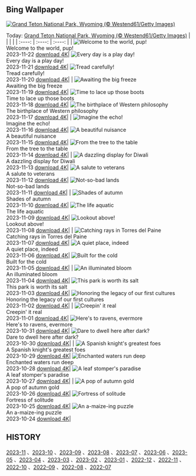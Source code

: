 ## Bing Wallpaper
[![Grand Teton National Park, Wyoming (© Westend61/Getty Images)](https://cn.bing.com/th?id=OHR.SnakeRiverTeton_EN-US2749569171_UHD.jpg&w=1000)](https://cn.bing.com/th?id=OHR.SnakeRiverTeton_EN-US2749569171_UHD.jpg&pid=hp&w=3840&h=2160&rs=1&c=4)

Today: [Grand Teton National Park, Wyoming (© Westend61/Getty Images)](https://cn.bing.com/th?id=OHR.SnakeRiverTeton_EN-US2749569171_UHD.jpg&pid=hp&w=3840&h=2160&rs=1&c=4)
  |      |      |      |
| :----: | :----: | :----: |
| ![Welcome to the world, pup!](https://cn.bing.com/th?id=OHR.HelloSeal_EN-US2666982656_UHD.jpg&pid=hp&w=384&h=216&rs=1&c=4) <br/> Welcome to the world, pup! <br/> 2023-11-22  [download 4K](https://cn.bing.com/th?id=OHR.HelloSeal_EN-US2666982656_UHD.jpg&pid=hp&w=3840&h=2160&rs=1&c=4)| ![Every day is a play day!](https://cn.bing.com/th?id=OHR.ChapmanAdventure_EN-US2522291999_UHD.jpg&pid=hp&w=384&h=216&rs=1&c=4) <br/> Every day is a play day! <br/> 2023-11-21  [download 4K](https://cn.bing.com/th?id=OHR.ChapmanAdventure_EN-US2522291999_UHD.jpg&pid=hp&w=3840&h=2160&rs=1&c=4)| ![Tread carefully!](https://cn.bing.com/th?id=OHR.FrozenBog_EN-US2448711069_UHD.jpg&pid=hp&w=384&h=216&rs=1&c=4) <br/> Tread carefully! <br/> 2023-11-20  [download 4K](https://cn.bing.com/th?id=OHR.FrozenBog_EN-US2448711069_UHD.jpg&pid=hp&w=3840&h=2160&rs=1&c=4)|
| ![Awaiting the big freeze](https://cn.bing.com/th?id=OHR.MilsePolarBear_EN-US1615028560_UHD.jpg&pid=hp&w=384&h=216&rs=1&c=4) <br/> Awaiting the big freeze <br/> 2023-11-19  [download 4K](https://cn.bing.com/th?id=OHR.MilsePolarBear_EN-US1615028560_UHD.jpg&pid=hp&w=3840&h=2160&rs=1&c=4)| ![Time to lace up those boots](https://cn.bing.com/th?id=OHR.BadRiver_EN-US1270508214_UHD.jpg&pid=hp&w=384&h=216&rs=1&c=4) <br/> Time to lace up those boots <br/> 2023-11-18  [download 4K](https://cn.bing.com/th?id=OHR.BadRiver_EN-US1270508214_UHD.jpg&pid=hp&w=3840&h=2160&rs=1&c=4)| ![The birthplace of Western philosophy](https://cn.bing.com/th?id=OHR.AthensAcropolis_EN-US8385195396_UHD.jpg&pid=hp&w=384&h=216&rs=1&c=4) <br/> The birthplace of Western philosophy <br/> 2023-11-17  [download 4K](https://cn.bing.com/th?id=OHR.AthensAcropolis_EN-US8385195396_UHD.jpg&pid=hp&w=3840&h=2160&rs=1&c=4)|
| ![Imagine the echo!](https://cn.bing.com/th?id=OHR.SarekSweden_EN-US8292531624_UHD.jpg&pid=hp&w=384&h=216&rs=1&c=4) <br/> Imagine the echo! <br/> 2023-11-16  [download 4K](https://cn.bing.com/th?id=OHR.SarekSweden_EN-US8292531624_UHD.jpg&pid=hp&w=3840&h=2160&rs=1&c=4)| ![A beautiful nuisance](https://cn.bing.com/th?id=OHR.RussellLupines_EN-US8017518812_UHD.jpg&pid=hp&w=384&h=216&rs=1&c=4) <br/> A beautiful nuisance <br/> 2023-11-15  [download 4K](https://cn.bing.com/th?id=OHR.RussellLupines_EN-US8017518812_UHD.jpg&pid=hp&w=3840&h=2160&rs=1&c=4)| ![From the tree to the table](https://cn.bing.com/th?id=OHR.OliveOrchard_EN-US7903927729_UHD.jpg&pid=hp&w=384&h=216&rs=1&c=4) <br/> From the tree to the table <br/> 2023-11-14  [download 4K](https://cn.bing.com/th?id=OHR.OliveOrchard_EN-US7903927729_UHD.jpg&pid=hp&w=3840&h=2160&rs=1&c=4)|
| ![A dazzling display for Diwali](https://cn.bing.com/th?id=OHR.DiwaliAyodhya_EN-US7782727326_UHD.jpg&pid=hp&w=384&h=216&rs=1&c=4) <br/> A dazzling display for Diwali <br/> 2023-11-13  [download 4K](https://cn.bing.com/th?id=OHR.DiwaliAyodhya_EN-US7782727326_UHD.jpg&pid=hp&w=3840&h=2160&rs=1&c=4)| ![A salute to veterans](https://cn.bing.com/th?id=OHR.VeteransDayDC_EN-US7666353324_UHD.jpg&pid=hp&w=384&h=216&rs=1&c=4) <br/> A salute to veterans <br/> 2023-11-12  [download 4K](https://cn.bing.com/th?id=OHR.VeteransDayDC_EN-US7666353324_UHD.jpg&pid=hp&w=3840&h=2160&rs=1&c=4)| ![Not-so-bad lands](https://cn.bing.com/th?id=OHR.BadlandsSunrise_EN-US7576048436_UHD.jpg&pid=hp&w=384&h=216&rs=1&c=4) <br/> Not-so-bad lands <br/> 2023-11-11  [download 4K](https://cn.bing.com/th?id=OHR.BadlandsSunrise_EN-US7576048436_UHD.jpg&pid=hp&w=3840&h=2160&rs=1&c=4)|
| ![Shades of autumn](https://cn.bing.com/th?id=OHR.NorwayBirch_EN-US7497125692_UHD.jpg&pid=hp&w=384&h=216&rs=1&c=4) <br/> Shades of autumn <br/> 2023-11-10  [download 4K](https://cn.bing.com/th?id=OHR.NorwayBirch_EN-US7497125692_UHD.jpg&pid=hp&w=3840&h=2160&rs=1&c=4)| ![The life aquatic](https://cn.bing.com/th?id=OHR.ManateeMama_EN-US7376333243_UHD.jpg&pid=hp&w=384&h=216&rs=1&c=4) <br/> The life aquatic <br/> 2023-11-09  [download 4K](https://cn.bing.com/th?id=OHR.ManateeMama_EN-US7376333243_UHD.jpg&pid=hp&w=3840&h=2160&rs=1&c=4)| ![Lookout above!](https://cn.bing.com/th?id=OHR.KirkilaiTower_EN-US7178436226_UHD.jpg&pid=hp&w=384&h=216&rs=1&c=4) <br/> Lookout above! <br/> 2023-11-08  [download 4K](https://cn.bing.com/th?id=OHR.KirkilaiTower_EN-US7178436226_UHD.jpg&pid=hp&w=3840&h=2160&rs=1&c=4)|
| ![Catching rays in Torres del Paine](https://cn.bing.com/th?id=OHR.LagoPehoe_EN-US6983781896_UHD.jpg&pid=hp&w=384&h=216&rs=1&c=4) <br/> Catching rays in Torres del Paine <br/> 2023-11-07  [download 4K](https://cn.bing.com/th?id=OHR.LagoPehoe_EN-US6983781896_UHD.jpg&pid=hp&w=3840&h=2160&rs=1&c=4)| ![A quiet place, indeed](https://cn.bing.com/th?id=OHR.SilencioSpain_EN-US6874925537_UHD.jpg&pid=hp&w=384&h=216&rs=1&c=4) <br/> A quiet place, indeed <br/> 2023-11-06  [download 4K](https://cn.bing.com/th?id=OHR.SilencioSpain_EN-US6874925537_UHD.jpg&pid=hp&w=3840&h=2160&rs=1&c=4)| ![Built for the cold](https://cn.bing.com/th?id=OHR.BisonSnow_EN-US6764351912_UHD.jpg&pid=hp&w=384&h=216&rs=1&c=4) <br/> Built for the cold <br/> 2023-11-05  [download 4K](https://cn.bing.com/th?id=OHR.BisonSnow_EN-US6764351912_UHD.jpg&pid=hp&w=3840&h=2160&rs=1&c=4)|
| ![An illuminated bloom](https://cn.bing.com/th?id=OHR.SeaNettles_EN-US6654060294_UHD.jpg&pid=hp&w=384&h=216&rs=1&c=4) <br/> An illuminated bloom <br/> 2023-11-04  [download 4K](https://cn.bing.com/th?id=OHR.SeaNettles_EN-US6654060294_UHD.jpg&pid=hp&w=3840&h=2160&rs=1&c=4)| ![This park is worth its salt](https://cn.bing.com/th?id=OHR.DeathValleySalt_EN-US1068737086_UHD.jpg&pid=hp&w=384&h=216&rs=1&c=4) <br/> This park is worth its salt <br/> 2023-11-03  [download 4K](https://cn.bing.com/th?id=OHR.DeathValleySalt_EN-US1068737086_UHD.jpg&pid=hp&w=3840&h=2160&rs=1&c=4)| ![Honoring the legacy of our first cultures](https://cn.bing.com/th?id=OHR.MummyCaveRuins_EN-US0871963100_UHD.jpg&pid=hp&w=384&h=216&rs=1&c=4) <br/> Honoring the legacy of our first cultures <br/> 2023-11-02  [download 4K](https://cn.bing.com/th?id=OHR.MummyCaveRuins_EN-US0871963100_UHD.jpg&pid=hp&w=3840&h=2160&rs=1&c=4)|
| ![Creepin' it real](https://cn.bing.com/th?id=OHR.HalloweenPorchAI_EN-US0776611565_UHD.jpg&pid=hp&w=384&h=216&rs=1&c=4) <br/> Creepin' it real <br/> 2023-11-01  [download 4K](https://cn.bing.com/th?id=OHR.HalloweenPorchAI_EN-US0776611565_UHD.jpg&pid=hp&w=3840&h=2160&rs=1&c=4)| ![Here's to ravens, evermore](https://cn.bing.com/th?id=OHR.AutumnRaven_EN-US0686194098_UHD.jpg&pid=hp&w=384&h=216&rs=1&c=4) <br/> Here's to ravens, evermore <br/> 2023-10-31  [download 4K](https://cn.bing.com/th?id=OHR.AutumnRaven_EN-US0686194098_UHD.jpg&pid=hp&w=3840&h=2160&rs=1&c=4)| ![Dare to dwell here after dark?](https://cn.bing.com/th?id=OHR.SavannahSculpture_EN-US0375520303_UHD.jpg&pid=hp&w=384&h=216&rs=1&c=4) <br/> Dare to dwell here after dark? <br/> 2023-10-30  [download 4K](https://cn.bing.com/th?id=OHR.SavannahSculpture_EN-US0375520303_UHD.jpg&pid=hp&w=3840&h=2160&rs=1&c=4)|
| ![A Spanish knight's greatest foes](https://cn.bing.com/th?id=OHR.FiveWinds_EN-US0292788215_UHD.jpg&pid=hp&w=384&h=216&rs=1&c=4) <br/> A Spanish knight's greatest foes <br/> 2023-10-29  [download 4K](https://cn.bing.com/th?id=OHR.FiveWinds_EN-US0292788215_UHD.jpg&pid=hp&w=3840&h=2160&rs=1&c=4)| ![Enchanted waters run deep](https://cn.bing.com/th?id=OHR.OldBridgeSkye_EN-US0196189617_UHD.jpg&pid=hp&w=384&h=216&rs=1&c=4) <br/> Enchanted waters run deep <br/> 2023-10-28  [download 4K](https://cn.bing.com/th?id=OHR.OldBridgeSkye_EN-US0196189617_UHD.jpg&pid=hp&w=3840&h=2160&rs=1&c=4)| ![A leaf stomper's paradise](https://cn.bing.com/th?id=OHR.ViennaAutumn_EN-US0101367282_UHD.jpg&pid=hp&w=384&h=216&rs=1&c=4) <br/> A leaf stomper's paradise <br/> 2023-10-27  [download 4K](https://cn.bing.com/th?id=OHR.ViennaAutumn_EN-US0101367282_UHD.jpg&pid=hp&w=3840&h=2160&rs=1&c=4)|
| ![A pop of autumn gold](https://cn.bing.com/th?id=OHR.GrandStaircase_EN-US9984560349_UHD.jpg&pid=hp&w=384&h=216&rs=1&c=4) <br/> A pop of autumn gold <br/> 2023-10-26  [download 4K](https://cn.bing.com/th?id=OHR.GrandStaircase_EN-US9984560349_UHD.jpg&pid=hp&w=3840&h=2160&rs=1&c=4)| ![Fortress of solitude](https://cn.bing.com/th?id=OHR.FuzerCastle_EN-US9918819618_UHD.jpg&pid=hp&w=384&h=216&rs=1&c=4) <br/> Fortress of solitude <br/> 2023-10-25  [download 4K](https://cn.bing.com/th?id=OHR.FuzerCastle_EN-US9918819618_UHD.jpg&pid=hp&w=3840&h=2160&rs=1&c=4)| ![An a-maize-ing puzzle](https://cn.bing.com/th?id=OHR.PoconosMaze_EN-US4210947594_UHD.jpg&pid=hp&w=384&h=216&rs=1&c=4) <br/> An a-maize-ing puzzle <br/> 2023-10-24  [download 4K](https://cn.bing.com/th?id=OHR.PoconosMaze_EN-US4210947594_UHD.jpg&pid=hp&w=3840&h=2160&rs=1&c=4)|

  
  ## HISTORY
  [2023-11](https://github.com/Underglaze-Blue/bingwallpaper/tree/main/archive/2023-11/) 、[2023-10](https://github.com/Underglaze-Blue/bingwallpaper/tree/main/archive/2023-10/) 、[2023-09](https://github.com/Underglaze-Blue/bingwallpaper/tree/main/archive/2023-09/) 、[2023-08](https://github.com/Underglaze-Blue/bingwallpaper/tree/main/archive/2023-08/) 、[2023-07](https://github.com/Underglaze-Blue/bingwallpaper/tree/main/archive/2023-07/) 、[2023-06](https://github.com/Underglaze-Blue/bingwallpaper/tree/main/archive/2023-06/) 、[2023-05](https://github.com/Underglaze-Blue/bingwallpaper/tree/main/archive/2023-05/) 、[2023-04](https://github.com/Underglaze-Blue/bingwallpaper/tree/main/archive/2023-04/) 、[2023-03](https://github.com/Underglaze-Blue/bingwallpaper/tree/main/archive/2023-03/) 、[2023-02](https://github.com/Underglaze-Blue/bingwallpaper/tree/main/archive/2023-02/) 、[2023-01](https://github.com/Underglaze-Blue/bingwallpaper/tree/main/archive/2023-01/) 、[2022-12](https://github.com/Underglaze-Blue/bingwallpaper/tree/main/archive/2022-12/) 、[2022-11](https://github.com/Underglaze-Blue/bingwallpaper/tree/main/archive/2022-11/) 、[2022-10](https://github.com/Underglaze-Blue/bingwallpaper/tree/main/archive/2022-10/) 、[2022-09](https://github.com/Underglaze-Blue/bingwallpaper/tree/main/archive/2022-09/) 、[2022-08](https://github.com/Underglaze-Blue/bingwallpaper/tree/main/archive/2022-08/) 、[2022-07](https://github.com/Underglaze-Blue/bingwallpaper/tree/main/archive/2022-07/) 